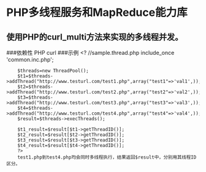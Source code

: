 PHP多线程服务和MapReduce能力库
=========

使用PHP的curl_multi方法来实现的多线程并发。
----------
###依赖性
PHP curl
###示例
		<?
		//sample.thread.php
		include_once 'common.inc.php';
		
		$threads=new ThreadPool();
		$t1=$threads->addThread("http://www.testurl.com/test1.php",array("test1"=>'val1',));
		$t2=$threads->addThread("http://www.testurl.com/test2.php",array("test2"=>'val2',));
		$t3=$threads->addThread("http://www.testurl.com/test3.php",array("test3"=>'val3',));
		$t4=$threads->addThread("http://www.testurl.com/test4.php",array("test4"=>'val4',));
		$result=$threads->execThreads();
		
		$t1_result=$result[$t1->getThreadID()];
		$t2_result=$result[$t2->getThreadID()];
		$t3_result=$result[$t3->getThreadID()];
		$t4_result=$result[$t4->getThreadID()]; 
		?>
		test1.php到test4.php均会同时多线程执行，结果返回$result中，分别用其线程ID区分。